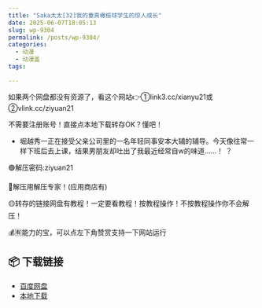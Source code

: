 ```yaml
---
title: "Saka太太[32]我的童真橄榄球学生的惊人成长"
date: 2025-06-07T18:05:13
slug: wp-9304
permalink: /posts/wp-9304/
categories:
  - 动漫
  - 动漫盖
tags:

---
```


如果两个网盘都没有资源了，看这个网站👉①link3.cc/xianyu21或②vlink.cc/ziyuan21

不需要注册账号！直接点本地下载转存OK？懂吧！

*   堀越秀一正在接受父亲公司里的一名年轻同事安本大辅的辅导。今天像往常一样下班后去上课，结果男朋友却吐出了我最近经常自w的味道……！ ？

🟢解压密码:ziyuan21

🔵解压用解压专家！(应用商店有)

🟡转存的链接网盘有教程！一定要看教程！按教程操作！不按教程操作你不会解压！

💰🈶能力的宝，可以点左下角赞赏支持一下网站运行

## 📦 下载链接
- [百度网盘](https://blziyuan21.com/pay-download/9304?key=857cca09a4&down_id=0)
- [本地下载](https://blziyuan21.com/pay-download/9304?key=857cca09a4&down_id=1)

